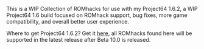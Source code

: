 This is a WIP Collection of ROMhacks for use with my Project64 1.6.2, a WIP Project64 1.6 build focused on ROMhack support, bug fixes, more game compatibility, and overall better user experience.

Where to get Project64 1.6.2? Get it [here](https://github.com/BruceShankleIV/Project64-1.6.2/releases), all ROMhacks found here will be supported in the latest release after Beta 10.0 is released.